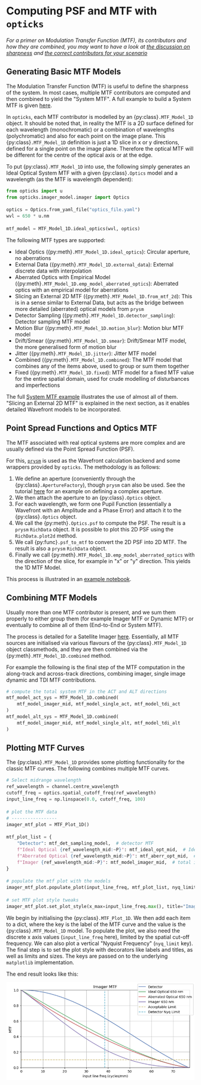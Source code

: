 # Computing PSF and MTF with `opticks`

*For a primer on Modulation Transfer Function (MTF), its contributors and how they are combined, you may want to have a look at [the discussion on sharpness](sharpness_pt1.md) and [the correct contributors for your scenario](mtf_scenarios.md)*

## Generating Basic MTF Models

The Modulation Transfer Function (MTF) is useful to define the sharpness of the system. In most cases, multiple MTF contributors are computed and then combined to yield the "System MTF". A full example to build a System MTF is given [here](../examples/sat_mtf_budget.ipynb).

In `opticks`, each MTF contributor is modelled by an {py:class}`.MTF_Model_1D` object. It should be noted that, in reality the MTF is a 2D surface defined for each wavelength (monochromatic) or a combination of wavelengths (polychromatic) and also for each point on the image plane. This {py:class}`.MTF_Model_1D` definition is just a 1D slice in x or y directions, defined for a single point on the image plane. Therefore the optical MTF will be different for the centre of the optical axis or at the edge.

To put {py:class}`.MTF_Model_1D` into use, the following simply generates an Ideal Optical System MTF with a given {py:class}`.Optics` model and a wavelength (as the MTF is wavelength dependent):

```python
from opticks import u
from opticks.imager_model.imager import Optics

optics = Optics.from_yaml_file("optics_file.yaml")
wvl = 650 * u.nm

mtf_model = MTF_Model_1D.ideal_optics(wvl, optics)
```

The following MTF types are supported:

- Ideal Optics ({py:meth}`.MTF_Model_1D.ideal_optics`): Circular aperture, no aberrations
- External Data ({py:meth}`.MTF_Model_1D.external_data`): External discrete data with interpolation
- Aberrated Optics with Empirical Model ({py:meth}`.MTF_Model_1D.emp_model_aberrated_optics`): Aberrated optics with an empirical model for aberrations
- Slicing an External 2D MTF ({py:meth}`.MTF_Model_1D.from_mtf_2d`): This is in a sense similar to External Data, but acts as the bridge between more detailed (aberrated) optical models from `prysm`
- Detector Sampling ({py:meth}`.MTF_Model_1D.detector_sampling`): Detector sampling MTF model
- Motion Blur ({py:meth}`.MTF_Model_1D.motion_blur`): Motion blur MTF model
- Drift/Smear ({py:meth}`.MTF_Model_1D.smear`): Drift/Smear MTF model, the more generalised form of motion blur
- Jitter ({py:meth}`.MTF_Model_1D.jitter`): Jitter MTF model
- Combined ({py:meth}`.MTF_Model_1D.combined`): The MTF model that combines any of the items above, used to group or sum them together
- Fixed ({py:meth}`.MTF_Model_1D.fixed`): MTF model for a fixed MTF value for the entire spatial domain, used for crude modelling of disturbances and imperfections

The full [System MTF example](../examples/sat_mtf_budget.ipynb) illustrates the use of almost all of them. "Slicing an External 2D MTF" is explained in the next section, as it enables detailed Wavefront models to be incorporated.

## Point Spread Functions and Optics MTF

The MTF associated with real optical systems are more complex and are usually defined via the Point Spread Function (PSF).

For this, [`prysm`](https://github.com/brandondube/prysm/) is used as the Wavefront calculation backend and some wrappers provided by `opticks`. The methodology is as follows:

1. We define an aperture (conveniently through the {py:class}`.ApertureFactory`), though `prysm` can also be used. See the tutorial [here](../tutorials/aperture.ipynb) for an example on defining a complex aperture.
2. We then attach the aperture to an {py:class}`.Optics` object.
3. For each wavelength, we form one Pupil Function (essentially a Wavefront with an Amplitude and a Phase Error) and attach it to the {py:class}`.Optics` object.
4. We call the {py:meth}`.Optics.psf` to compute the PSF. The result is a `prysm` `RichData` object. It is possible to plot this 2D PSF using the `RichData.plot2d` method.
5. We call {py:func}`.psf_to_mtf` to convert the 2D PSF into 2D MTF. The result is also a `prysm` `RichData` object.
6. Finally we call {py:meth}`.MTF_Model_1D.emp_model_aberrated_optics` with the direction of the slice, for example in "x" or "y" direction. This yields the 1D MTF Model.

This process is illustrated in an [example notebook](../examples/optics_aperture_psf.ipynb).

## Combining MTF Models

Usually more than one MTF contributor is present, and we sum them properly to either group them (for example Imager MTF or Dynamic MTF) or eventually to combine all of them (End-to-End or System MTF).

The process is detailed for a Satellite Imager [here](../examples/sat_mtf_budget.ipynb). Essentially, all MTF sources are initialised via various flavours of the {py:class}`.MTF_Model_1D` object classmethods, and they are then combined via the {py:meth}`.MTF_Model_1D.combined` method.

For example the following is the final step of the MTF computation in the along-track and across-track directions, combining imager, single image dynamic and TDI MTF contributions.

```python
# compute the total system MTF in the ACT and ALT directions
mtf_model_act_sys = MTF_Model_1D.combined(
    mtf_model_imager_mid, mtf_model_single_act, mtf_model_tdi_act
)
mtf_model_alt_sys = MTF_Model_1D.combined(
    mtf_model_imager_mid, mtf_model_single_alt, mtf_model_tdi_alt
)
```

## Plotting MTF Curves

The {py:class}`.MTF_Model_1D` provides some plotting functionality for the classic MTF curves. The following combines multiple MTF curves.

```python
# Select midrange wavelength
ref_wavelength = channel.centre_wavelength
cutoff_freq = optics.spatial_cutoff_freq(ref_wavelength)
input_line_freq = np.linspace(0.0, cutoff_freq, 100)

# plot the MTF data
# -----------------
imager_mtf_plot = MTF_Plot_1D()

mtf_plot_list = {
    "Detector": mtf_det_sampling_model,  # detector MTF
    f"Ideal Optical {ref_wavelength_mid:~P}": mtf_ideal_opt_mid,  # Ideal Optical MTF
    f"Aberrated Optical {ref_wavelength_mid:~P}": mtf_aberr_opt_mid,  # Aberrated Optical MTF
    f"Imager {ref_wavelength_mid:~P}": mtf_model_imager_mid,  # total imager MTF
}

# populate the mtf plot with the models
imager_mtf_plot.populate_plot(input_line_freq, mtf_plot_list, nyq_limit=nyq_freq)

# set MTF plot style tweaks
imager_mtf_plot.set_plot_style(x_max=input_line_freq.max(), title="Imager MTF")
```

We begin by initialising the {py:class}`.MTF_Plot_1D`. We then add each item to a dict, where the key is the label of the MTF curve and the value is the {py:class}`.MTF_Model_1D` model. To populate the plot, we also need the discrete x axis values (`input_line_freq` here), limited by the spatial cut-off frequency. We can also plot a vertical "Nyquist Frequency" (`nyq_limit` key). The final step is to set the plot style with decorators like labels and titles, as well as limits and sizes. The keys are passed on to the underlying `matplotlib` implementation.

The end result looks like this:

![Static MTF](images/static_mtf.png "Sample MTF plot")
